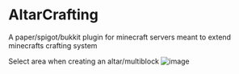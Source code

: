 # AltarCrafting
A paper/spigot/bukkit plugin for minecraft servers meant to extend minecrafts crafting system


Select area when creating an altar/multiblock
![image](https://user-images.githubusercontent.com/42118203/183158103-05d1ba9c-3887-4745-94f3-96b291d4cc84.png)

